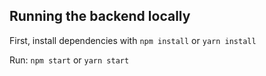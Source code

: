 ## Running the backend locally

First, install dependencies with `npm install` or `yarn install`

Run: `npm start` or `yarn start`
